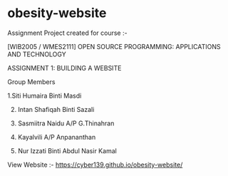 # obesity-website
Assignment Project created for course :-

[WIB2005 / WMES2111] OPEN SOURCE PROGRAMMING: APPLICATIONS AND TECHNOLOGY

ASSIGNMENT 1: BUILDING A WEBSITE

Group Members 

1.Siti Humaira Binti Masdi

2. Intan Shafiqah Binti Sazali 

3. Sasmiitra Naidu A/P G.Thinahran 

4. Kayalvili A/P Anpananthan

5. Nur Izzati Binti Abdul Nasir Kamal 

View Website  :-  https://cyber139.github.io/obesity-website/

